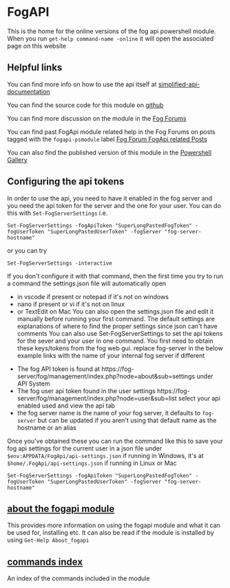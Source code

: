 # FogAPI

This is the home for the online versions of the fog api powershell module.
When you run `get-help command-name -online` it will open the associated page on this website

## Helpful links

You can find more info on how to use the api itself at [simplified-api-documentation](https://news.fogproject.org/simplified-api-documentation/)

You can find the source code for this module on [github](https://github.com/darksidemilk/FogApi)

You can find more discussion on the module in the [Fog Forums](https://forums.fogproject.org/topic/12026/powershell-api-module)

You can find past FogApi module related help in the Fog Forums on posts tagged with  the `fogapi-psmodule` label [Fog Forum FogApi related Posts](https://forums.fogproject.org/tags/fogapi-psmodule)

You can also find the published version of this module in the [Powershell Gallery](https://www.powershellgallery.com/packages/FogApi)

## Configuring the api tokens

In order to use the api, you need to have it enabled in the fog server and you need the api token for the server and the one for your user. You can do this with `Set-FogServerSettings` i.e.

```
Set-FogServerSettings -fogApiToken "SuperLongPastedFogToken" -fogUserToken "SuperLongPastedUserToken" -fogServer "fog-server-hostname"
```

or you can try 

```
Set-FogServerSettings -interactive
```

If you don't configure it with that command, then the first time you try to run a command the settings.json file will automatically open
* in vscode if present or notepad if it's not on windows
* nano if present or vi if it's not on linux
* or TextEdit on Mac
You can also open the settings.json file and edit it manually before running your first command.
The default settings are explanations of where to find the proper settings since json can't have comments
You can also use Set-FogServerSettings to set the api tokens for the sever and your user in one command. You first need to obtain these keys/tokens from the fog web gui. replace fog-server in the below example links with the name of your internal fog server if different

- The fog API token is found at https://fog-server/fog/management/index.php?node=about&sub=settings under API System
- The fog user api token found in the user settings https://fog-server/fog/management/index.php?node=user&sub=list select your api enabled used and view the api tab
- the fog server name is the name of your fog server, it defaults to `fog-server` but can be updated if you aren't using that default name as the hostname or an alias

Once you've obtained these you can run the command like this to save your fog api settings for the current user in a json file under `$env:APPDATA/FogApi/api-settings.json` if running in Windows, it's at `$home/.FogApi/api-settings.json` if running in Linux or Mac

```
Set-FogServerSettings -fogApiToken "SuperLongPastedFogToken" -fogUserToken "SuperLongPastedUserToken" -fogServer "fog-server-hostname"
```

## [about the fogapi module](about_FogApi.md)

This provides more information on using the fogapi module
and what it can be used for, installing etc.
It can also be read if the module is installed by using `Get-Help About_fogapi`

## [commands index](commands/index.md)

An index of the commands included in the module
